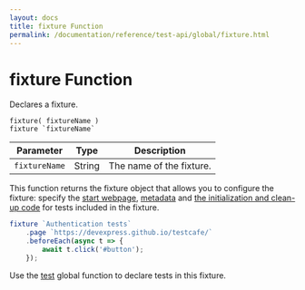 ```yaml
---
layout: docs
title: fixture Function
permalink: /documentation/reference/test-api/global/fixture.html
---
```

# fixture Function

Declares a fixture.

```text
fixture( fixtureName )
fixture `fixtureName`
```

Parameter     | Type   | Description
------------- | ------ | ------------------------
`fixtureName` | String | The name of the fixture.

This function returns the fixture object that allows you to configure the fixture: specify the [start webpage](../../../guides/basic-guides/organize-tests.md#specify-the-start-webpage), [metadata](../../../guides/basic-guides/organize-tests.md#specify-test-metadata) and [the initialization and clean-up code](../../../guides/basic-guides/organize-tests.md#initialization-and-clean-up) for tests included in the fixture.

```js
fixture `Authentication tests`
    .page `https://devexpress.github.io/testcafe/`
    .beforeEach(async t => {
        await t.click('#button');
    });
```

Use the [test](test.md) global function to declare tests in this fixture.

